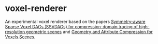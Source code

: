 # voxel-renderer

An experimental voxel renderer based on the papers [Symmetry-aware Sparse Voxel DAGs (SSVDAGs) for compression-domain tracing of high-resolution geometric scenes](http://jcgt.org/published/0006/02/01/) and [Geometry and Attribute Compression for Voxels Scenes](https://doi.org/10.1111/cgf.12841).
